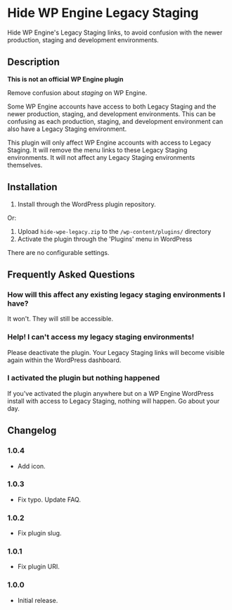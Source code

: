 # Hide WP Engine Legacy Staging
Hide WP Engine's Legacy Staging links, to avoid confusion with the newer production, staging and development environments.

## Description

**This is not an official WP Engine plugin**

Remove confusion about _staging_ on WP Engine.

Some WP Engine accounts have access to both Legacy Staging and the newer production, staging, and development environments. This can be confusing as each production, staging, and development environment can also have a Legacy Staging environment.

This plugin will only affect WP Engine accounts with access to Legacy Staging. It will remove the menu links to these Legacy Staging environments. It will not affect any Legacy Staging environments themselves.

## Installation

1. Install through the WordPress plugin repository.

Or:

1. Upload `hide-wpe-legacy.zip` to the `/wp-content/plugins/` directory
2. Activate the plugin through the 'Plugins' menu in WordPress

There are no configurable settings.

## Frequently Asked Questions

### How will this affect any existing legacy staging environments I have?

It won't. They will still be accessible.

### Help! I can't access my legacy staging environments!

Please deactivate the plugin. Your Legacy Staging links will become visible again within the WordPress dashboard.

### I activated the plugin but nothing happened

If you've activated the plugin anywhere but on a WP Engine WordPress install with access to Legacy Staging, nothing will happen. Go about your day.

## Changelog

### 1.0.4
* Add icon.

### 1.0.3
* Fix typo. Update FAQ.

### 1.0.2
* Fix plugin slug.

### 1.0.1
* Fix plugin URI.

### 1.0.0
* Initial release.
